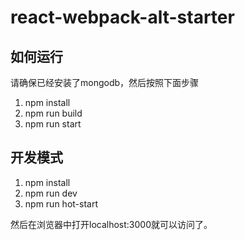 # react-webpack-alt-starter
## 如何运行 ##
请确保已经安装了mongodb，然后按照下面步骤

 1. npm install
 2. npm run build
 3. npm run start

## 开发模式 ##

 1. npm install
 2. npm run dev
 3. npm run hot-start

然后在浏览器中打开localhost:3000就可以访问了。